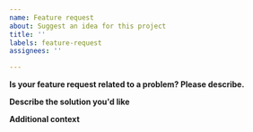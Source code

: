 ```yaml
---
name: Feature request
about: Suggest an idea for this project
title: ''
labels: feature-request
assignees: ''

---
```


**Is your feature request related to a problem? Please describe.**
<!--
  A clear and concise description of what the problem is. Ex. I'm always frustrated when [...]
-->


**Describe the solution you'd like**
<!--
  A clear and concise description of what you want to happen.
-->


**Additional context**
<!--
  Add any other context or screenshots about the feature request here.
-->
